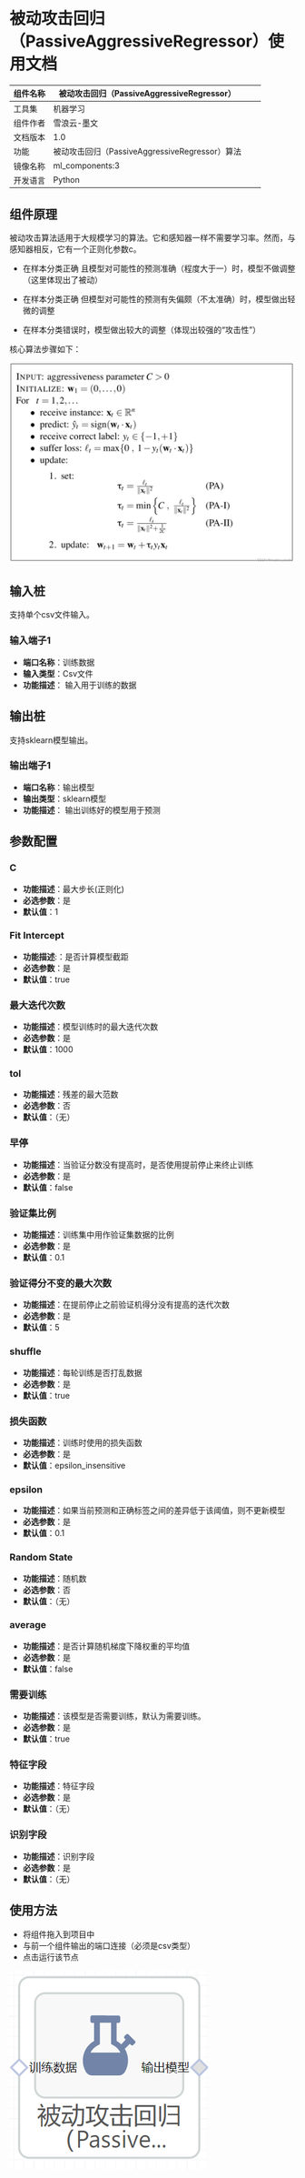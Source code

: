 # 被动攻击回归（PassiveAggressiveRegressor）使用文档
| 组件名称 |被动攻击回归（PassiveAggressiveRegressor）|  |  |
| --- | --- | --- | --- |
| 工具集 | 机器学习 |  |  |
| 组件作者 | 雪浪云-墨文 |  |  |
| 文档版本 | 1.0 |  |  |
| 功能 | 被动攻击回归（PassiveAggressiveRegressor）算法|  |  |
| 镜像名称 | ml_components:3 |  |  |
| 开发语言 | Python |  |  |

## 组件原理
被动攻击算法适用于大规模学习的算法。它和感知器一样不需要学习率。然而，与感知器相反，它有一个正则化参数c。

- 在样本分类正确 且模型对可能性的预测准确（程度大于一）时，模型不做调整（这里体现出了被动）

- 在样本分类正确 但模型对可能性的预测有失偏颇（不太准确）时，模型做出轻微的调整

- 在样本分类错误时，模型做出较大的调整（体现出较强的“攻击性”）

核心算法步骤如下：

![](./img/被动攻击回归1.png)
## 输入桩
支持单个csv文件输入。
### 输入端子1

- **端口名称**：训练数据
- **输入类型**：Csv文件
- **功能描述**： 输入用于训练的数据
## 输出桩
支持sklearn模型输出。
### 输出端子1

- **端口名称**：输出模型
- **输出类型**：sklearn模型
- **功能描述**： 输出训练好的模型用于预测
## 参数配置
### C

- **功能描述**：最大步长(正则化)
- **必选参数**：是
- **默认值**：1
### Fit Intercept

- **功能描述**:：是否计算模型截距
- **必选参数**：是
- **默认值**：true
### 最大迭代次数

- **功能描述**：模型训练时的最大迭代次数
- **必选参数**：是
- **默认值**：1000
### tol

- **功能描述**：残差的最大范数
- **必选参数**：否
- **默认值**：（无）
### 早停

- **功能描述**：当验证分数没有提高时，是否使用提前停止来终止训练
- **必选参数**：是
- **默认值**：false
### 验证集比例

- **功能描述**：训练集中用作验证集数据的比例
- **必选参数**：是
- **默认值**：0.1
### 验证得分不变的最大次数

- **功能描述**：在提前停止之前验证机得分没有提高的迭代次数
- **必选参数**：是
- **默认值**：5
### shuffle

- **功能描述**：每轮训练是否打乱数据
- **必选参数**：是
- **默认值**：true
### 损失函数

- **功能描述**：训练时使用的损失函数
- **必选参数**：是
- **默认值**：epsilon_insensitive
### epsilon

- **功能描述**：如果当前预测和正确标签之间的差异低于该阈值，则不更新模型
- **必选参数**：是
- **默认值**：0.1
### Random State

- **功能描述**：随机数
- **必选参数**：否
- **默认值**：（无）
### average

- **功能描述**：是否计算随机梯度下降权重的平均值
- **必选参数**：是
- **默认值**：false
### 需要训练

- **功能描述**：该模型是否需要训练，默认为需要训练。
- **必选参数**：是
- **默认值**：true
### 特征字段

- **功能描述**：特征字段
- **必选参数**：是
- **默认值**：（无）
### 识别字段

- **功能描述**：识别字段
- **必选参数**：是
- **默认值**：（无）
## 使用方法
- 将组件拖入到项目中
- 与前一个组件输出的端口连接（必须是csv类型）
- 点击运行该节点


![](./img/被动攻击回归2.png)



